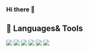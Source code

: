 ### Hi there 👋

## 💅 Languages& Tools

<p>
<img src="https://cdn.jsdelivr.net/gh/devicons/devicon/icons/objectivec/objectivec-plain.svg" />
<img src="https://cdn.jsdelivr.net/gh/devicons/devicon/icons/swift/swift-original.svg" />
<img src="https://cdn.jsdelivr.net/gh/devicons/devicon/icons/dart/dart-original.svg" />
<img src="https://cdn.jsdelivr.net/gh/devicons/devicon/icons/flutter/flutter-original.svg" />
<img src="https://cdn.jsdelivr.net/gh/devicons/devicon/icons/xcode/xcode-original.svg" />
<img src="https://cdn.jsdelivr.net/gh/devicons/devicon/icons/vscode/vscode-original.svg" />
</p>
<!--
**Apach3Q/Apach3Q** is a ✨ _special_ ✨ repository because its `README.md` (this file) appears on your GitHub profile.

Here are some ideas to get you started:

- 🔭 I’m currently working on ...
- 🌱 I’m currently learning ...
- 👯 I’m looking to collaborate on ...
- 🤔 I’m looking for help with ...
- 💬 Ask me about ...
- 📫 How to reach me: ...
- 😄 Pronouns: ...
- ⚡ Fun fact: ...
-->
